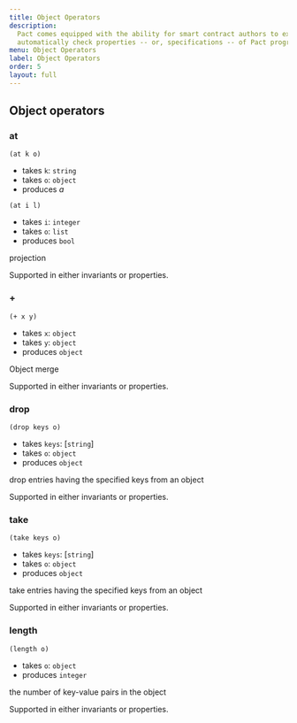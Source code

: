```yaml
---
title: Object Operators
description:
  Pact comes equipped with the ability for smart contract authors to express and
  automatically check properties -- or, specifications -- of Pact programs.
menu: Object Operators
label: Object Operators
order: 5
layout: full
---
```


## Object operators

### at

```pact
(at k o)
```

- takes `k`: `string`
- takes `o`: `object`
- produces _a_

```pact
(at i l)
```

- takes `i`: `integer`
- takes `o`: `list`
- produces `bool`

projection

Supported in either invariants or properties.

### \+

```pact
(+ x y)
```

- takes `x`: `object`
- takes `y`: `object`
- produces `object`

Object merge

Supported in either invariants or properties.

### drop

```pact
(drop keys o)
```

- takes `keys`: [`string`]
- takes `o`: `object`
- produces `object`

drop entries having the specified keys from an object

Supported in either invariants or properties.

### take

```pact
(take keys o)
```

- takes `keys`: [`string`]
- takes `o`: `object`
- produces `object`

take entries having the specified keys from an object

Supported in either invariants or properties.

### length

```pact
(length o)
```

- takes `o`: `object`
- produces `integer`

the number of key-value pairs in the object

Supported in either invariants or properties.
